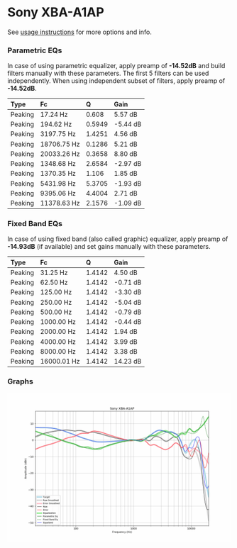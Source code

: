 # Sony XBA-A1AP
See [usage instructions](https://github.com/jaakkopasanen/AutoEq#usage) for more options and info.

### Parametric EQs
In case of using parametric equalizer, apply preamp of **-14.52dB** and build filters manually
with these parameters. The first 5 filters can be used independently.
When using independent subset of filters, apply preamp of **-14.52dB**.

| Type    | Fc          |      Q | Gain     |
|:--------|:------------|:-------|:---------|
| Peaking | 17.24 Hz    | 0.608  | 5.57 dB  |
| Peaking | 194.62 Hz   | 0.5949 | -5.44 dB |
| Peaking | 3197.75 Hz  | 1.4251 | 4.56 dB  |
| Peaking | 18706.75 Hz | 0.1286 | 5.21 dB  |
| Peaking | 20033.26 Hz | 0.3658 | 8.80 dB  |
| Peaking | 1348.68 Hz  | 2.6584 | -2.97 dB |
| Peaking | 1370.35 Hz  | 1.106  | 1.85 dB  |
| Peaking | 5431.98 Hz  | 5.3705 | -1.93 dB |
| Peaking | 9395.06 Hz  | 4.4004 | 2.71 dB  |
| Peaking | 11378.63 Hz | 2.1576 | -1.09 dB |

### Fixed Band EQs
In case of using fixed band (also called graphic) equalizer, apply preamp of **-14.93dB**
(if available) and set gains manually with these parameters.

| Type    | Fc          |      Q | Gain     |
|:--------|:------------|:-------|:---------|
| Peaking | 31.25 Hz    | 1.4142 | 4.50 dB  |
| Peaking | 62.50 Hz    | 1.4142 | -0.71 dB |
| Peaking | 125.00 Hz   | 1.4142 | -3.30 dB |
| Peaking | 250.00 Hz   | 1.4142 | -5.04 dB |
| Peaking | 500.00 Hz   | 1.4142 | -0.79 dB |
| Peaking | 1000.00 Hz  | 1.4142 | -0.44 dB |
| Peaking | 2000.00 Hz  | 1.4142 | 1.94 dB  |
| Peaking | 4000.00 Hz  | 1.4142 | 3.99 dB  |
| Peaking | 8000.00 Hz  | 1.4142 | 3.38 dB  |
| Peaking | 16000.01 Hz | 1.4142 | 14.23 dB |

### Graphs
![](./Sony%20XBA-A1AP.png)